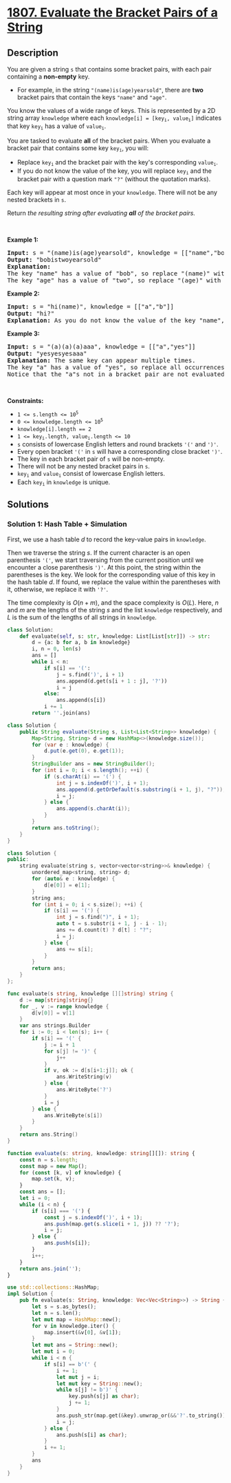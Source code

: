 # [1807. Evaluate the Bracket Pairs of a String](https://leetcode.com/problems/evaluate-the-bracket-pairs-of-a-string)


## Description

<p>You are given a string <code>s</code> that contains some bracket pairs, with each pair containing a <strong>non-empty</strong> key.</p>

<ul>
	<li>For example, in the string <code>&quot;(name)is(age)yearsold&quot;</code>, there are <strong>two</strong> bracket pairs that contain the keys <code>&quot;name&quot;</code> and <code>&quot;age&quot;</code>.</li>
</ul>

<p>You know the values of a wide range of keys. This is represented by a 2D string array <code>knowledge</code> where each <code>knowledge[i] = [key<sub>i</sub>, value<sub>i</sub>]</code> indicates that key <code>key<sub>i</sub></code> has a value of <code>value<sub>i</sub></code>.</p>

<p>You are tasked to evaluate <strong>all</strong> of the bracket pairs. When you evaluate a bracket pair that contains some key <code>key<sub>i</sub></code>, you will:</p>

<ul>
	<li>Replace <code>key<sub>i</sub></code> and the bracket pair with the key&#39;s corresponding <code>value<sub>i</sub></code>.</li>
	<li>If you do not know the value of the key, you will replace <code>key<sub>i</sub></code> and the bracket pair with a question mark <code>&quot;?&quot;</code> (without the quotation marks).</li>
</ul>

<p>Each key will appear at most once in your <code>knowledge</code>. There will not be any nested brackets in <code>s</code>.</p>

<p>Return <em>the resulting string after evaluating <strong>all</strong> of the bracket pairs.</em></p>

<p>&nbsp;</p>
<p><strong class="example">Example 1:</strong></p>

<pre>
<strong>Input:</strong> s = &quot;(name)is(age)yearsold&quot;, knowledge = [[&quot;name&quot;,&quot;bob&quot;],[&quot;age&quot;,&quot;two&quot;]]
<strong>Output:</strong> &quot;bobistwoyearsold&quot;
<strong>Explanation:</strong>
The key &quot;name&quot; has a value of &quot;bob&quot;, so replace &quot;(name)&quot; with &quot;bob&quot;.
The key &quot;age&quot; has a value of &quot;two&quot;, so replace &quot;(age)&quot; with &quot;two&quot;.
</pre>

<p><strong class="example">Example 2:</strong></p>

<pre>
<strong>Input:</strong> s = &quot;hi(name)&quot;, knowledge = [[&quot;a&quot;,&quot;b&quot;]]
<strong>Output:</strong> &quot;hi?&quot;
<strong>Explanation:</strong> As you do not know the value of the key &quot;name&quot;, replace &quot;(name)&quot; with &quot;?&quot;.
</pre>

<p><strong class="example">Example 3:</strong></p>

<pre>
<strong>Input:</strong> s = &quot;(a)(a)(a)aaa&quot;, knowledge = [[&quot;a&quot;,&quot;yes&quot;]]
<strong>Output:</strong> &quot;yesyesyesaaa&quot;
<strong>Explanation:</strong> The same key can appear multiple times.
The key &quot;a&quot; has a value of &quot;yes&quot;, so replace all occurrences of &quot;(a)&quot; with &quot;yes&quot;.
Notice that the &quot;a&quot;s not in a bracket pair are not evaluated.
</pre>

<p>&nbsp;</p>
<p><strong>Constraints:</strong></p>

<ul>
	<li><code>1 &lt;= s.length &lt;= 10<sup>5</sup></code></li>
	<li><code>0 &lt;= knowledge.length &lt;= 10<sup>5</sup></code></li>
	<li><code>knowledge[i].length == 2</code></li>
	<li><code>1 &lt;= key<sub>i</sub>.length, value<sub>i</sub>.length &lt;= 10</code></li>
	<li><code>s</code> consists of lowercase English letters and round brackets <code>&#39;(&#39;</code> and <code>&#39;)&#39;</code>.</li>
	<li>Every open bracket <code>&#39;(&#39;</code> in <code>s</code> will have a corresponding close bracket <code>&#39;)&#39;</code>.</li>
	<li>The key in each bracket pair of <code>s</code> will be non-empty.</li>
	<li>There will not be any nested bracket pairs in <code>s</code>.</li>
	<li><code>key<sub>i</sub></code> and <code>value<sub>i</sub></code> consist of lowercase English letters.</li>
	<li>Each <code>key<sub>i</sub></code> in <code>knowledge</code> is unique.</li>
</ul>

## Solutions

### Solution 1: Hash Table + Simulation

First, we use a hash table $d$ to record the key-value pairs in `knowledge`.

Then we traverse the string $s$. If the current character is an open parenthesis `'('`, we start traversing from the current position until we encounter a close parenthesis `')'`. At this point, the string within the parentheses is the key. We look for the corresponding value of this key in the hash table $d$. If found, we replace the value within the parentheses with it, otherwise, we replace it with `'?'`.

The time complexity is $O(n + m)$, and the space complexity is $O(L)$. Here, $n$ and $m$ are the lengths of the string $s$ and the list `knowledge` respectively, and $L$ is the sum of the lengths of all strings in `knowledge`.

<!-- tabs:start -->

```python
class Solution:
    def evaluate(self, s: str, knowledge: List[List[str]]) -> str:
        d = {a: b for a, b in knowledge}
        i, n = 0, len(s)
        ans = []
        while i < n:
            if s[i] == '(':
                j = s.find(')', i + 1)
                ans.append(d.get(s[i + 1 : j], '?'))
                i = j
            else:
                ans.append(s[i])
            i += 1
        return ''.join(ans)
```

```java
class Solution {
    public String evaluate(String s, List<List<String>> knowledge) {
        Map<String, String> d = new HashMap<>(knowledge.size());
        for (var e : knowledge) {
            d.put(e.get(0), e.get(1));
        }
        StringBuilder ans = new StringBuilder();
        for (int i = 0; i < s.length(); ++i) {
            if (s.charAt(i) == '(') {
                int j = s.indexOf(')', i + 1);
                ans.append(d.getOrDefault(s.substring(i + 1, j), "?"));
                i = j;
            } else {
                ans.append(s.charAt(i));
            }
        }
        return ans.toString();
    }
}
```

```cpp
class Solution {
public:
    string evaluate(string s, vector<vector<string>>& knowledge) {
        unordered_map<string, string> d;
        for (auto& e : knowledge) {
            d[e[0]] = e[1];
        }
        string ans;
        for (int i = 0; i < s.size(); ++i) {
            if (s[i] == '(') {
                int j = s.find(")", i + 1);
                auto t = s.substr(i + 1, j - i - 1);
                ans += d.count(t) ? d[t] : "?";
                i = j;
            } else {
                ans += s[i];
            }
        }
        return ans;
    }
};
```

```go
func evaluate(s string, knowledge [][]string) string {
	d := map[string]string{}
	for _, v := range knowledge {
		d[v[0]] = v[1]
	}
	var ans strings.Builder
	for i := 0; i < len(s); i++ {
		if s[i] == '(' {
			j := i + 1
			for s[j] != ')' {
				j++
			}
			if v, ok := d[s[i+1:j]]; ok {
				ans.WriteString(v)
			} else {
				ans.WriteByte('?')
			}
			i = j
		} else {
			ans.WriteByte(s[i])
		}
	}
	return ans.String()
}
```

```ts
function evaluate(s: string, knowledge: string[][]): string {
    const n = s.length;
    const map = new Map();
    for (const [k, v] of knowledge) {
        map.set(k, v);
    }
    const ans = [];
    let i = 0;
    while (i < n) {
        if (s[i] === '(') {
            const j = s.indexOf(')', i + 1);
            ans.push(map.get(s.slice(i + 1, j)) ?? '?');
            i = j;
        } else {
            ans.push(s[i]);
        }
        i++;
    }
    return ans.join('');
}
```

```rust
use std::collections::HashMap;
impl Solution {
    pub fn evaluate(s: String, knowledge: Vec<Vec<String>>) -> String {
        let s = s.as_bytes();
        let n = s.len();
        let mut map = HashMap::new();
        for v in knowledge.iter() {
            map.insert(&v[0], &v[1]);
        }
        let mut ans = String::new();
        let mut i = 0;
        while i < n {
            if s[i] == b'(' {
                i += 1;
                let mut j = i;
                let mut key = String::new();
                while s[j] != b')' {
                    key.push(s[j] as char);
                    j += 1;
                }
                ans.push_str(map.get(&key).unwrap_or(&&'?'.to_string()));
                i = j;
            } else {
                ans.push(s[i] as char);
            }
            i += 1;
        }
        ans
    }
}
```

<!-- tabs:end -->

<!-- end -->
